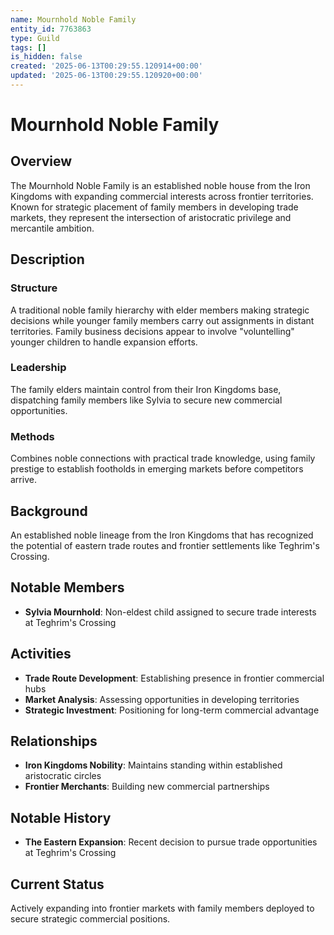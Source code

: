 ```yaml
---
name: Mournhold Noble Family
entity_id: 7763863
type: Guild
tags: []
is_hidden: false
created: '2025-06-13T00:29:55.120914+00:00'
updated: '2025-06-13T00:29:55.120920+00:00'
---
```


# Mournhold Noble Family

## Overview
The Mournhold Noble Family is an established noble house from the Iron Kingdoms with expanding commercial interests across frontier territories. Known for strategic placement of family members in developing trade markets, they represent the intersection of aristocratic privilege and mercantile ambition.

## Description
### Structure
A traditional noble family hierarchy with elder members making strategic decisions while younger family members carry out assignments in distant territories. Family business decisions appear to involve "voluntelling" younger children to handle expansion efforts.

### Leadership
The family elders maintain control from their Iron Kingdoms base, dispatching family members like Sylvia to secure new commercial opportunities.

### Methods
Combines noble connections with practical trade knowledge, using family prestige to establish footholds in emerging markets before competitors arrive.

## Background
An established noble lineage from the Iron Kingdoms that has recognized the potential of eastern trade routes and frontier settlements like Teghrim's Crossing.

## Notable Members
- **Sylvia Mournhold**: Non-eldest child assigned to secure trade interests at Teghrim's Crossing

## Activities
- **Trade Route Development**: Establishing presence in frontier commercial hubs
- **Market Analysis**: Assessing opportunities in developing territories
- **Strategic Investment**: Positioning for long-term commercial advantage

## Relationships
- **Iron Kingdoms Nobility**: Maintains standing within established aristocratic circles
- **Frontier Merchants**: Building new commercial partnerships

## Notable History
- **The Eastern Expansion**: Recent decision to pursue trade opportunities at Teghrim's Crossing

## Current Status
Actively expanding into frontier markets with family members deployed to secure strategic commercial positions.
